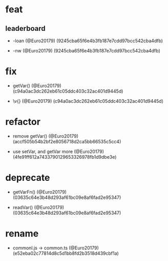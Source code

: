 # feat

## leaderboard

* -loan (@Euro20179) (9245cba65f6e4b3fb187e7cdd97bcc542cba4dfb)

* -nw (@Euro20179) (9245cba65f6e4b3fb187e7cdd97bcc542cba4dfb)


# fix

* getVar() (@Euro20179) (c94a0ac3dc262eb61c05ddc403c32ac401d9445d)

* \v{} (@Euro20179) (c94a0ac3dc262eb61c05ddc403c32ac401d9445d)


# refactor

* remove getVar() (@Euro20179) (accf505b54b2bf2e8056718d2ca5bb66535c5cc4)

* use setVar, and getVar more (@Euro20179) (4fe91ff612a7433790129653326978fb1d9dbe3e)


# deprecate

* getVarFn() (@Euro20179) (03635c64e3b48d293af61bc09e8af6fad2e95347)

* readVar() (@Euro20179) (03635c64e3b48d293af61bc09e8af6fad2e95347)


# rename

* commonl.js -> common.ts (@Euro20179) (e52eba02c77814d8c5d1bb8fd2b3518d439cbf1a)


